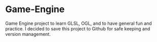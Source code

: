 # Game-Engine
Game Engine project to learn GLSL, OGL, and to have general fun and practice. I decided to save this project to Github for safe keeping and version management.
